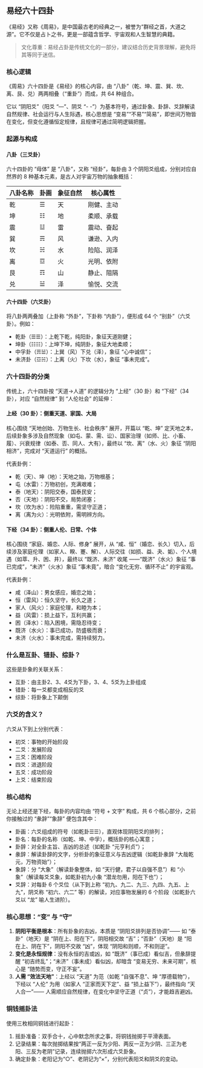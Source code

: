 ## 易经六十四卦

《易经》又称《周易》，是中国最古老的经典之一，被誉为“群经之首，大道之源”。它不仅是占卜之书，更是一部蕴含哲学、宇宙观和人生智慧的典籍。

> 文化尊重：易经占卦是传统文化的一部分，建议结合历史背景理解，避免将其等同于迷信。

### 核心逻辑

《周易》六十四卦是《易经》的核心内容，由 “八卦”（乾、坤、震、巽、坎、离、艮、兑）两两相叠（“重卦”）而成，共 64 种组合。

它以 “阴阳爻”（阳爻 “—”、阴爻 “- -”）为基本符号，通过卦象、卦辞、爻辞解读自然规律、社会运行与人生际遇，核心思想是 “变易”“不易”“简易”，即世间万物皆在变化，但变化遵循恒定规律，且规律可通过简明逻辑把握。

### 起源与构成

#### 八卦（三爻卦）

六十四卦的 “母体” 是 “八卦”，又称 “经卦”，每卦由 3 个阴阳爻组成，分别对应自然界的 8 种基本元素，是古人对宇宙万物的抽象概括：

| 八卦名称 | 卦画 | 象征自然 | 核心属性 |
| --- | --- | --- | --- |
| 乾 | ☰ | 天 | 刚健、主动 |
| 坤 | ☷ | 地 | 柔顺、承载 |
| 震 | ☳ | 雷 | 震动、奋起 |
| 巽 | ☴ | 风 | 谦逊、入内 |
| 坎 | ☵ | 水 | 险陷、润泽 |
| 离 | ☲ | 火 | 光明、依附 |
| 艮 | ☶ | 山 | 静止、阻隔 |
| 兑 | ☱ | 泽 | 愉悦、交流 |

#### 六十四卦（六爻卦）

将八卦两两叠加（上卦称 “外卦”，下卦称 “内卦”），便形成 64 个 “别卦”（六爻卦）。例如：

- 乾卦（☰☰）：上乾下乾，纯阳卦，象征天道刚健；
- 坤卦（☷☷）：上坤下坤，纯阴卦，象征大地柔顺；
- 中孚卦（☴☱）：上巽（风）下兑（泽），象征 “心中诚信”；
- 未济卦（☲☵）：上离（火）下坎（水），象征 “事未完成”。

### 六十四卦的分类

传统上，六十四卦按 “天道→人道” 的逻辑分为 “上经”（30 卦）和 “下经”（34 卦），对应 “自然规律” 到 “人伦社会” 的延伸：

#### 上经（30 卦）：侧重天道、家国、大局

核心围绕 “天地创始、万物生长、社会秩序” 展开，开篇以 “乾、坤” 定天地之本，后续卦象多涉及自然现象（如屯、蒙、需、讼）、国家治理（如师、比、小畜、履）、兴衰规律（如泰、否、同人、大有），最终以 “坎、离”（水、火）象征 “阴阳相济”，完成对 “天道运行” 的概括。

代表卦例：

- 乾（天）、坤（地）：天地之始，万物根基；
- 屯（水雷）：万物初创，充满艰难；
- 泰（地天）：阴阳交泰，国泰民安；
- 否（天地）：阴阳不交，局势闭塞；
- 坎（坎为水）：险陷重重，需坚守正道；
- 离（离为火）：光明依附，需明辨方向。

#### 下经（34 卦）：侧重人伦、日常、个体

核心围绕 “家庭、婚恋、人际、修身” 展开，从 “咸、恒”（婚恋、长久）切入，后续涉及家庭伦理（如家人、睽、蹇、解）、人际交往（如损、益、夬、姤）、个人境遇（如萃、升、困、井），最终以 “既济、未济” 收尾 ——“既济”（水火）象征 “事已完成”，“未济”（火水）象征 “事未竟”，暗合 “变化无穷、循环不止” 的宇宙观。

代表卦例：

- 咸（泽山）：男女感应，婚恋之始；
- 恒（雷风）：恒久坚守，长久之道；
- 家人（风火）：家庭伦理，和睦为本；
- 益（风雷）：损上益下，互利共赢；
- 困（泽水）：陷入困境，需隐忍待变；
- 既济（水火）：事已成功，防盛极而衰；
- 未济（火水）：事未完成，需持续努力。

### 什么是互卦、错卦、综卦？

这些是卦象的关联关系：

- 互卦：由主卦2、3、4爻为下卦，3、4、5爻为上卦组成
- 错卦：每一爻都变成相反的爻
- 综卦：将卦象上下颠倒

### 六爻的含义？

六爻从下到上分别代表：

- 初爻：事物的开始阶段
- 二爻：发展阶段
- 三爻：困难阶段
- 四爻：进退阶段
- 五爻：成功阶段
- 上爻：结束阶段

### 核心结构

无论上经还是下经，每卦的内容均由 “符号 + 文字” 构成，共 6 个核心部分，之前你接触过的 “彖辞”“象辞” 便包含其中：

- 卦画：六爻组成的符号（如乾卦☰☰），直观体现阴阳爻的排列；
- 卦名：每卦的名称（如乾、坤、中孚），概括卦的核心寓意；
- 卦辞：对全卦主旨、吉凶的总述（如乾卦 “元亨利贞”）；
- 彖辞：解读卦辞的文字，分析卦的象征意义与吉凶逻辑（如乾卦彖辞 “大哉乾元，万物资始”）；
- 象辞：分 “大象”（解读卦象整体，如 “天行健，君子以自强不息”）和 “小象”（解读每爻爻象，如乾卦初九小象 “潜龙勿用，阳在下也”）；
- 爻辞：对每卦 6 个爻位（从下到上称 “初九、九二、九三、九四、九五、上九”，阴爻称 “初六、六二” 等）的解读，对应事物发展的 6 个阶段（如乾卦六爻以 “龙” 喻人生进阶）。

### 核心思想：“变” 与 “守”

1. **阴阳平衡是根本**：所有卦象的吉凶，本质是 “阴阳爻排列是否协调”—— 如 “泰卦”（地天）是 “阴在上、阳在下”，阴阳相交故 “吉”；“否卦”（天地）是 “阳在上、阴在下”，阴阳不交故 “凶”，体现 “阴阳和则顺，不和则逆”。
2. **变化是永恒规律**：没有永恒的吉或凶，如 “既济”（事已成）看似吉，但彖辞提醒 “初吉终乱”；“未济”（事未成）看似凶，却暗含 “变易无穷、未来可期”，核心是 “随势而变，守正不妄”。
3. **人需 “效法天地”**：上经以 “天道” 为范（如乾 “自强不息”、坤 “厚德载物”），下经以 “人伦” 为用（如家人 “正家而天下定”、益 “损上益下”），最终指向 “天人合一”—— 人需顺应自然规律，在变化中坚守正道（“贞”），才能趋吉避凶。

### 铜钱摇卦法

使用三枚相同铜钱进行起卦：

1. 摇卦准备：双手合十，心中默念所求之事，将铜钱抛掷于平滑表面。
2. 记录结果：每次抛掷结果按“两正一反为少阳、两反一正为少阴、三正为老阳、三反为老阴”记录，连续抛掷六次形成六爻卦象。
3. 确定卦象：老阳记为“○”、老阴记为“×”，分别代表阳爻和阴爻的变动。